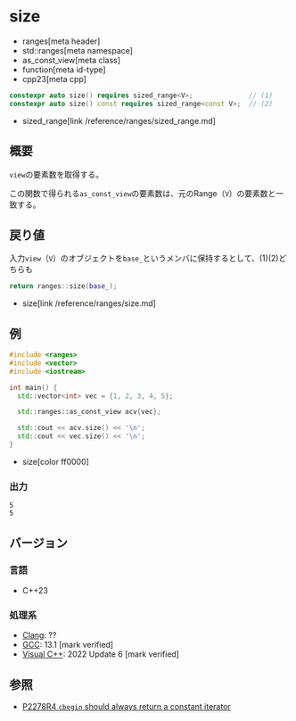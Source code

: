 # size
* ranges[meta header]
* std::ranges[meta namespace]
* as_const_view[meta class]
* function[meta id-type]
* cpp23[meta cpp]

```cpp
constexpr auto size() requires sized_range<V>;              // (1)
constexpr auto size() const requires sized_range<const V>;  // (2)
```
* sized_range[link /reference/ranges/sized_range.md]

## 概要

`view`の要素数を取得する。

この関数で得られる`as_const_view`の要素数は、元のRange（`V`）の要素数と一致する。

## 戻り値

入力`view`（`V`）のオブジェクトを`base_`というメンバに保持するとして、(1)(2)どちらも

```cpp
return ranges::size(base_);
```
* size[link /reference/ranges/size.md]

## 例

```cpp example
#include <ranges>
#include <vector>
#include <iostream>

int main() {
  std::vector<int> vec = {1, 2, 3, 4, 5};

  std::ranges::as_const_view acv{vec};

  std::cout << acv.size() << '\n';
  std::cout << vec.size() << '\n';
}
```
* size[color ff0000]

### 出力

```
5
5
```

## バージョン
### 言語
- C++23

### 処理系
- [Clang](/implementation.md#clang): ??
- [GCC](/implementation.md#gcc): 13.1 [mark verified]
- [Visual C++](/implementation.md#visual_cpp): 2022 Update 6 [mark verified]

## 参照

- [P2278R4 `cbegin` should always return a constant iterator](https://www.open-std.org/jtc1/sc22/wg21/docs/papers/2022/p2278r4.html)

